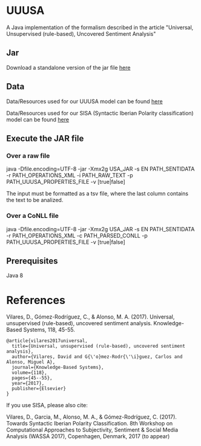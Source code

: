 # UUUSA

A Java implementation of the formalism described in the article "Universal, Unsupervised (rule-based), Uncovered Sentiment Analysis"


## Jar

Download a standalone version of the jar file [here](http://grupolys.org/software/UUUSA/samulan-0.1.0.jar)

## Data

Data/Resources used for our UUUSA model can be found [here](http://grupolys.org/software/UUUSA/)

Data/Resources used for our SISA (Syntactic Iberian Polarity classification) model can be found [here](http://grupolys.org/software/UUUSA/sisa-data.zip)

## Execute the JAR file

### Over a raw file

java -Dfile.encoding=UTF-8 -jar -Xmx2g USA_JAR -s EN PATH_SENTIDATA -r PATH_OPERATIONS_XML -i PATH_RAW_TEXT -p PATH_UUUSA_PROPERTIES_FILE -v [true|false]

The input must be formatted as a tsv file, where the last column contains the text to be analized.


### Over a CoNLL file
java -Dfile.encoding=UTF-8 -jar -Xmx2g USA_JAR -s EN PATH_SENTIDATA -r PATH_OPERATIONS_XML -c PATH_PARSED_CONLL -p PATH_UUUSA_PROPERTIES_FILE -v [true|false]

## Prerequisites 

Java 8

# References

Vilares, D., Gómez-Rodríguez, C., & Alonso, M. A. (2017). Universal, unsupervised (rule-based), uncovered sentiment analysis. Knowledge-Based Systems, 118, 45-55.

	@article{vilares2017universal,
	  title={Universal, unsupervised (rule-based), uncovered sentiment analysis},
	  author={Vilares, David and G{\'o}mez-Rodr{\'\i}guez, Carlos and Alonso, Miguel A},
	  journal={Knowledge-Based Systems},
	  volume={118},
	  pages={45--55},
	  year={2017},
	  publisher={Elsevier}
	}


If you use SISA, please also cite:

Vilares, D., Garcia, M., Alonso, M. A., & Gómez-Rodríguez, C. (2017). Towards Syntactic Iberian Polarity Classification. 8th Workshop on Computational Approaches to Subjectivity, Sentiment & Social Media Analysis (WASSA 2017), Copenhagen, Denmark, 2017 (to appear)




